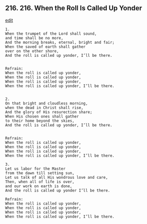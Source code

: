 
## 216.  216. When the Roll Is Called Up Yonder
[edit](https://docs.google.com/document/d/1kjAoMT2RdNIrP_0vZIfQXNHQ1s2MpPMx/edit?mode=html)






    1.
    When the trumpet of the Lord shall sound,
    and time shall be no more,
    And the morning breaks, eternal, bright and fair;
    When the saved of earth shall gather
    over on the other shore,
    And the roll is called up yonder, I’ll be there.


    Refrain:
    When the roll is called up yonder,
    When the roll is called up yonder,
    When the roll is called up yonder,
    When the roll is called up yonder, I’ll be there.


    2.
    On that bright and cloudless morning,
    when the dead in Christ shall rise,
    And the glory of His resurection share;
    When His chosen ones shall gather
    to their home beyond the skies,
    And the roll is called up yonder, I’ll be there.


    Refrain:
    When the roll is called up yonder,
    When the roll is called up yonder,
    When the roll is called up yonder,
    When the roll is called up yonder, I’ll be there.

    3.
    Let us labor for the Master
    from the dawn till setting sun,
    Let us talk of all His wondrous love and care,
    Then, when all of life is over,
    and our work on earth is done,
    And the roll is called up yonder I’ll be there.

    Refrain:
    When the roll is called up yonder,
    When the roll is called up yonder,
    When the roll is called up yonder,
    When the roll is called up yonder, I’ll be there.

